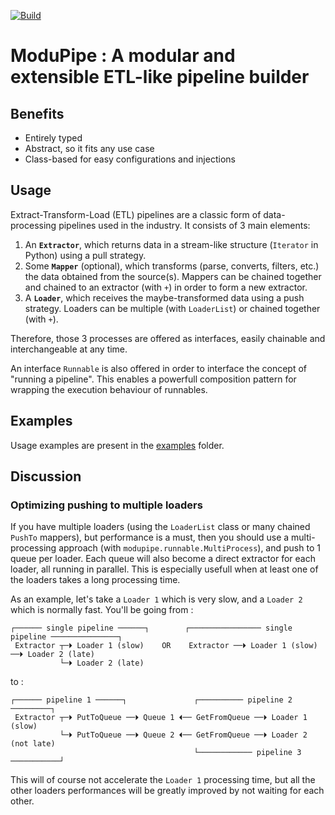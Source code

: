 [![Build](https://github.com/vigenere23/modupipe/actions/workflows/build.yml/badge.svg)](https://github.com/vigenere23/modupipe/actions/workflows/build.yml)

# ModuPipe : A modular and extensible ETL-like pipeline builder

## Benefits

- Entirely typed
- Abstract, so it fits any use case
- Class-based for easy configurations and injections

## Usage

Extract-Transform-Load (ETL) pipelines are a classic form of data-processing pipelines used in the industry. It consists of 3 main elements:

1. An **`Extractor`**, which returns data in a stream-like structure (`Iterator` in Python) using a pull strategy.
2. Some **`Mapper`** (optional), which transforms (parse, converts, filters, etc.) the data obtained from the source(s). Mappers can be chained together and chained to an extractor (with `+`) in order to form a new extractor.
3. A **`Loader`**, which receives the maybe-transformed data using a push strategy. Loaders can be multiple (with `LoaderList`) or chained together (with `+`).

Therefore, those 3 processes are offered as interfaces, easily chainable and interchangeable at any time.

An interface `Runnable` is also offered in order to interface the concept of "running a pipeline". This enables a powerfull composition pattern for wrapping the execution behaviour of runnables.

## Examples

Usage examples are present in the [examples](./examples) folder.

## Discussion

### Optimizing pushing to multiple loaders

If you have multiple loaders (using the `LoaderList` class or many chained `PushTo` mappers), but performance is a must, then you should use a multi-processing approach (with `modupipe.runnable.MultiProcess`), and push to 1 queue per loader. Each queue will also become a direct extractor for each loader, all running in parallel. This is especially usefull when at least one of the loaders takes a long processing time.

As an example, let's take a `Loader 1` which is very slow, and a `Loader 2` which is normally fast. You'll be going from :

```
┌────── single pipeline ──────┐        ┌──────────────── single pipeline ───────────────┐
 Extractor ┬─⏵ Loader 1 (slow)    OR    Extractor ──⏵ Loader 1 (slow) ──⏵ Loader 2 (late)
           └─⏵ Loader 2 (late)
```

to :

```
┌────── pipeline 1 ──────┐               ┌────────── pipeline 2 ─────────┐
 Extractor ┬─⏵ PutToQueue ──⏵ Queue 1 ⏴── GetFromQueue ──⏵ Loader 1 (slow)
           └─⏵ PutToQueue ──⏵ Queue 2 ⏴── GetFromQueue ──⏵ Loader 2 (not late)
                                         └──────────── pipeline 3 ───────────┘
```

This will of course not accelerate the `Loader 1` processing time, but all the other loaders performances will be greatly improved by not waiting for each other.
